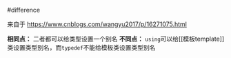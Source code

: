 #difference

来自于 https://www.cnblogs.com/wangyu2017/p/16271075.html

**相同点：**
二者都可以给类型设置一个别名
**不同点：**
```using```可以给[[模板template]]类设置类型别名，而```typedef```不能给模板类设置类型别名

